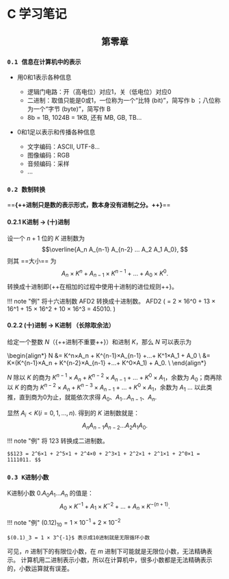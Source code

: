 # C 学习笔记

## <center>第零章 </center>

### `0.1 信息在计算机中的表示`

- 用0和1表示各种信息
  - 逻辑门电路：开（高电位）对应1，关（低电位）对应0
  - 二进制：取值只能是0或1，一位称为一个“比特 (bit)”，简写作 b ；八位称为一个“字节 (byte)”，简写作 B
  - 8b = 1B, 1024B = 1KB, 还有 MB, GB, TB...

- 0和1足以表示和传播各种信息
  - 文字编码：ASCII, UTF-8...
  - 图像编码：RGB
  - 音频编码：采样
  - ...

### `0.2 数制转换`

==**{++进制只是数的表示形式，数本身没有进制之分。++}**==

#### 0.2.1 K进制 $\rightarrow$ (十)进制

设一个 $n+1$ 位的 $K$ 进制数为 $$\overline{A_n A_{n-1} A_{n-2} … A_2 A_1 A_0}, $$
则其 ==大小== 为 $$A_n×K^n + A_{n-1}×K^{n-1} +…+ A_0×K^0. $$
转换成十进制即{++在相加的过程中使用十进制的进位规则++}。

!!! note "例"
    将十六进制数 AFD2 转换成十进制数。
    AFD2 \( = 2 × 16^0 + 13 × 16^1 + 15 × 16^2 + 10 × 16^3 = 45010. \)

#### 0.2.2 (十)进制 $\rightarrow$ K进制 （长除取余法）

给定一个整数 $N$（{++进制不重要++}）和进制 $K$，那么 $N$ 可以表示为

\begin{align*}
N &= K^n×A_n + K^{n-1}×A_{n-1} +…+ K^1×A_1 + A_0 \\
&= K×(K^{n-1}×A_n + K^{n-2}×A_{n-1} +…+ K^0×A_1) + A_0. \\
\end{align*}

$N$ 除以 $K$ 的商为 $K^{n-1}×A_n + K^{n-2}×A_{n-1} +…+ K^0×A_1$，余数为 $A_0$；商再除以 $K$ 的商为 $K^{n-2}×A_n + K^{n-3}×A_{n-1} +…+ K^0×A_1$，余数为 $A_1$ … 以此类推，直到商为0为止，就能依次求得 $A_0、A_1…A_{n-1}、A_n$.

显然 $A_i < K (i = 0,1,…,n)$. 得到的 $K$ 进制数就是：$$A_n A_{n-1} A_{n-2} … A_2 A_1 A_0. $$

!!! note "例"
    将 $123$ 转换成二进制数。

    $$123 = 2^6×1 + 2^5×1 + 2^4×0 + 2^3×1 + 2^2×1 + 2^1×1 + 2^0×1 = 1111011. $$

### `0.3 K进制小数`

K进制小数 $0.A_0 A_1 …A_n$ 的值是：$$A_0×K^{-1} + A_1×K^{-2} +…+ A_n×K^{-(n+1)}. $$

!!! note "例"
    $(0.12)_{10} = 1 × 10^{-1} + 2 × 10^{-2}$

    $(0.1)_3 = 1 × 3^{-1}$ 表示成10进制就是无限循环小数

可见，$n$ 进制下的有限位小数，在 $m$ 进制下可能就是无限位小数，无法精确表示。
计算机用二进制表示小数，所以在计算机中，很多小数都是无法精确表示的，小数运算就有误差。